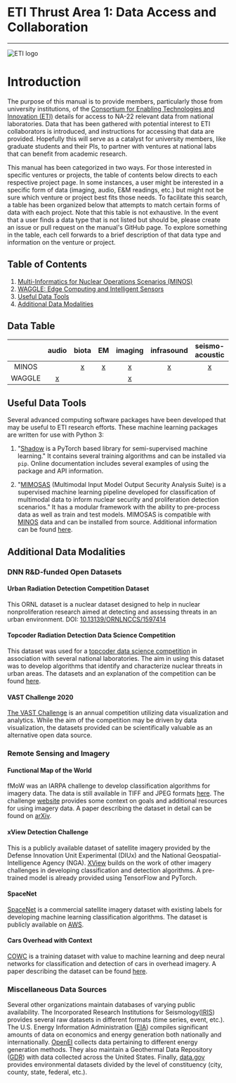 # ETI Thrust Area 1: Data Access and Collaboration

***

![ETI logo](https://eti.gatech.edu/wp-content/uploads/sites/1003/2019/03/ETI-full_black-768x293.png)

# Introduction

The purpose of this manual is to provide members, particularly those from
university institutions, of the [Consortium for Enabling Technologies and
Innovation (ETI)](https://eti.gatech.edu) details for access to NA-22
relevant data from national laboratories.
Data that has been gathered with potential interest to ETI collaborators is
introduced, and instructions for accessing that data are provided.
Hopefully this will serve as a catalyst for university members, like graduate
students and their PIs, to partner with ventures at national labs that can
benefit from academic research.

This manual has been categorized in two ways. For those interested in specific
ventures or projects, the table of contents below directs to each respective
project page. In some instances, a user might be interested in a specific form
of data (imaging, audio, E&M readings, etc.) but might not be sure which venture
or project best fits those needs. To facilitate this search, a table has been
organized below that attempts to match certain forms of data with each project.
Note that this table is not exhaustive. In the event that a user finds a data
type that is not listed but should be, please create an issue or pull request
on the manual's GitHub page. To explore something in the table, each
cell forwards to a brief description of that data type and information on the
venture or project.

## Table of Contents

1. [Multi-Informatics for Nuclear Operations Scenarios (MINOS)](MINOS.md)
2. [WAGGLE: Edge Computing and Intelligent Sensors](WAGGLE.md)
3. [Useful Data Tools](#useful-data-tools)
4. [Additional Data Modalities](#additional-data-modalities)

## Data Table

|        |     audio      |     biota     |      EM       |    imaging    |  infrasound   | seismo-acoustic |     video      |
|:------:|:--------------:|:-------------:|:-------------:|:-------------:|:-------------:|:---------------:|:--------------:|
| MINOS  |                | [x](MINOS.md) | [x](MINOS.md) | [x](MINOS.md) | [x](MINOS.md) |  [x](MINOS.md)  |                |
| WAGGLE | [x](WAGGLE.md) |               |               | [x](WAGGLE.md)|               |                 | [x](WAGGLE.md) |

## Useful Data Tools

Several advanced computing software packages have been developed that may be useful to ETI research efforts. These machine learning packages are written for use with Python 3:

1. "[Shadow](https://shadow-ssml.readthedocs.io/en/latest/) is a PyTorch based library for semi-supervised machine learning." It contains several training algorithms and can be installed via `pip`. Online documentation includes several examples of using the package and API information.

2. "[MIMOSAS](https://github.com/nonproliferation/mimosas) (Multimodal Input Model Output Security Analysis Suite) is a supervised machine learning pipeline developed for classification of multimodal data to inform nuclear security and proliferation detection scenarios." It has a modular framework with the ability to pre-process data as well as train and test models. MIMOSAS is compatible with [MINOS](MINOS.md) data and can be installed from source. Additional information can be found [here](https://complexity.berkeley.edu/mimosas/).

## Additional Data Modalities

### DNN R&D-funded Open Datasets

#### Urban Radiation Detection Competition Dataset

This ORNL dataset is a nuclear dataset designed to help in nuclear nonproliferation research aimed at detecting and assessing threats in an urban environment.
DOI: [10.13139/ORNLNCCS/1597414](https://doi.ccs.ornl.gov/ui/doi/74)

#### Topcoder Radiation Detection Data Science Competition

This dataset was used for a [topcoder data science competition](https://www.topcoder.com/lp/detect-radiation) in association with several national laboratories. The aim in using this dataset was to develop algorithms that identify and characterize nuclear threats in urban areas. The datasets and an explanation of the competition can be found [here](https://www.topcoder.com/challenges/30085346).

#### VAST Challenge 2020

[The VAST Challenge](https://vast-challenge.github.io/2020/) is an annual competition utilizing data visualization and analytics. While the aim of the competition may be driven by data visualization, the datasets provided can be scientifically valuable as an alternative open data source.

### Remote Sensing and Imagery

#### Functional Map of the World

fMoW was an IARPA challenge to develop classification algorithms for imagery data. The data is still available in TIFF and JPEG formats [here](https://github.com/fMoW/dataset). The challenge [website](https://www.iarpa.gov/challenges/fmow.html) provides some context on goals and additional resources for using imagery data. A paper describing the dataset in detail can be found on [arXiv](https://arxiv.org/abs/1711.07846).

#### xView Detection Challenge

This is a publicly available dataset of satellite imagery provided by the Defense Innovation Unit Experimental (DIUx) and the National Geospatial-Intelligence Agency (NGA). [XView](http://xviewdataset.org/) builds on the work of other imagery challenges in developing classification and detection algorithms. A pre-trained model is already provided using TensorFlow and PyTorch.

#### SpaceNet

[SpaceNet](https://spacenetchallenge.github.io/) is a commercial satellite imagery dataset with existing labels for developing machine learning classification algorithms. The dataset is publicly available on [AWS](https://registry.opendata.aws/spacenet/).

#### Cars Overhead with Context

[COWC](https://gdo152.llnl.gov/cowc/) is a training dataset with value to machine learning and deep neural networks for classification and detection of cars in overhead imagery. A paper describing the dataset can be found [here](https://gdo152.llnl.gov/cowc/mundhenk_et_al_eccv_2016.pdf).

### Miscellaneous Data Sources

Several other organizations maintain databases of varying public availability. The Incorporated Research Institutions for Seismology([IRIS](http://ds.iris.edu/ds/nodes/dmc/data/)) provides several raw datasets in different formats (time series, event, etc.). The U.S. Energy Information Administration ([EIA](https://www.eia.gov/opendata/)) compiles significant amounts of data on economics and energy generation both nationally and internationally. [OpenEI](https://openei.org/datasets/dataset) collects data pertaining to different energy generation methods. They also maintain a Geothermal Data Repository ([GDR](https://gdr.openei.org/submissions/all)) with data collected across the United States. Finally, [data.gov](https://catalog.data.gov/dataset) provides environmental datasets divided by the level of constituency (city, county, state, federal, etc.).
